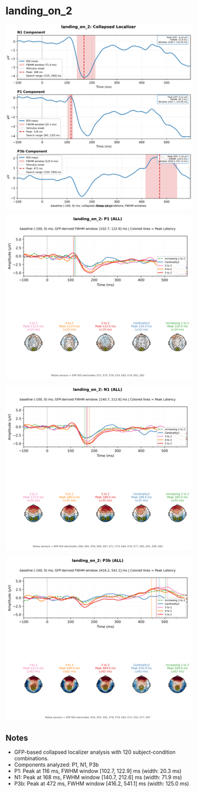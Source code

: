 # landing_on_2

![figure](docs/assets/plots/landing_on_2/landing_on_2-collapsed_localizer.png)

![figure](docs/assets/plots/landing_on_2/landing_on_2-P1.png)

![figure](docs/assets/plots/landing_on_2/landing_on_2-N1.png)

![figure](docs/assets/plots/landing_on_2/landing_on_2-P3b.png)


## Notes

- GFP-based collapsed localizer analysis with 120 subject-condition combinations.
- Components analyzed: P1, N1, P3b
- P1: Peak at 116 ms, FWHM window [102.7, 122.9] ms (width: 20.3 ms)
- N1: Peak at 168 ms, FWHM window [140.7, 212.6] ms (width: 71.9 ms)
- P3b: Peak at 472 ms, FWHM window [416.2, 541.1] ms (width: 125.0 ms)
